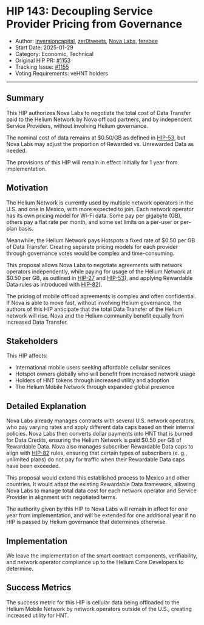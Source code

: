 # HIP 143: Decoupling Service Provider Pricing from Governance

- Author: [inversioncapital](https://github.com/inversioncapital), [zer0tweets](https://github.com/zer0tweets), [Nova Labs](http://nova.xyz), [ferebee](https://github.com/ferebee)
- Start Date: 2025-01-29
- Category: Economic, Technical
- Original HIP PR: [#1153](https://github.com/helium/HIP/pull/1153)
- Tracking Issue: [#1155](https://github.com/helium/HIP/issues/1155)
- Voting Requirements: veHNT holders

---

## Summary

This HIP authorizes Nova Labs to negotiate the total cost of Data Transfer paid to the Helium Network by Nova offload partners, and by independent Service Providers, without involving Helium governance.

The nominal cost of data remains at $0.50/GB as defined in [HIP-53][hip-53], but Nova Labs may adjust the proportion of Rewarded vs. Unrewarded Data as needed.

The provisions of this HIP will remain in effect initially for 1 year from implementation.

## Motivation

The Helium Network is currently used by multiple network operators in the U.S. and one in Mexico, with more expected to join. Each network operator has its own pricing model for Wi-Fi data. Some pay per gigabyte (GB), others pay a flat rate per month, and some set limits on a per-user or per-plan basis.

Meanwhile, the Helium Network pays Hotspots a fixed rate of $0.50 per GB of Data Transfer. Creating separate pricing models for each provider through governance votes would be complex and time-consuming.

This proposal allows Nova Labs to negotiate agreements with network operators independently, while paying for usage of the Helium Network at $0.50 per GB, as outlined in [HIP-27][hip-27] and [HIP-53][hip-53]), and applying Rewardable Data rules as introduced with [HIP-82][hip-82]).

The pricing of mobile offload agreements is complex and often confidential. If Nova is able to move fast, without involving Helium governance, the authors of this HIP anticipate that the total Data Transfer of the Helium network will rise. Nova and the Helium community benefit equally from increased Data Transfer.

## Stakeholders

This HIP affects:
- International mobile users seeking affordable cellular services
- Hotspot owners globally who will benefit from increased network usage
- Holders of HNT tokens through increased utility and adoption
- The Helium Mobile Network through expanded global presence

## Detailed Explanation

Nova Labs already manages contracts with several U.S. network operators, who pay varying rates and apply different data caps based on their internal policies. Nova Labs then converts dollar payments into HNT that is burned for Data Credits, ensuring the Helium Network is paid $0.50 per GB of Rewardable Data. Nova also manages subscriber Rewardable Data caps to align with [HIP-82][hip-82] rules, ensuring that certain types of subscribers (e. g., unlimited plans) do not pay for traffic when their Rewardable Data caps have been exceeded. 

This proposal would extend this established process to Mexico and other countries. It would adapt the existing Rewardable Data framework, allowing Nova Labs to manage total data cost for each network operator and Service Provider in alignment with negotiated terms.

The authority given by this HIP to Nova Labs will remain in effect for one year from implementation, and will be extended for one additional year if no HIP is passed by Helium governance that determines otherwise. 

## Implementation

We leave the implementation of the smart contract components, verifiability, and network operator compliance up to the Helium Core Developers to determine.

## Success Metrics

The success metric for this HIP is cellular data being offloaded to the Helium Mobile Network by network operators outside of the U.S., creating increased utility for HNT.

[hip-27]: ./0027-cbrs-5g-support.md
[hip-53]: ./0053-mobile-dao.md
[hip-82]: ./0082-helium-mobile-service-provider.md
